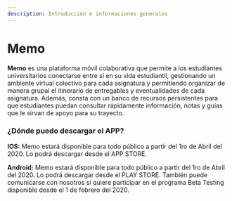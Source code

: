 ```yaml
---
description: Introducción e informaciones generales
---
```


# Memo

**Memo** es una plataforma móvil colaborativa que permite a los estudiantes universitarios conectarse entre sí en su vida estudiantil, gestionando un ambiente virtual colectivo para cada asignatura y permitiendo organizar de manera grupal el itinerario de entregables y eventualidades de cada asignatura. Además, consta con un banco de recursos persistentes para que estudiantes puedan consultar rápidamente información, notas y guías que le sirvan de apoyo para su trayecto.

### ¿Dónde puedo descargar el APP?

**IOS:** Memo estará disponible para todo público a partir del 1ro de Abril del 2020. Lo podrá descargar desde el APP STORE.

**Android:** Memo estará disponible para todo público a partir del 1ro de Abril del 2020. Lo podrá descargar desde el PLAY STORE. También puede comunicarse con nosotros si quiere participar en el programa Beta Testing disponible desde el 1 de febrero del 2020.

  


